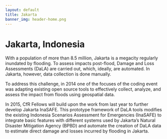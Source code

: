 ```yaml
---
layout: default
title: Jakarta
banner_img: header-home.png
---
```


Jakarta, Indonesia
==================

With a population of more than 8.5 million, Jakarta is a megacity regularly inundated by flooding. To assess impacts post-flood, Damage and Loss Assessments (DaLA) are carried out, which, ideally, are automated. In Jakarta, however, data collection is done manually.

To address this challenge, in 2014 one of the focuses of the coding event was adapting existing open source tools to effectively collect, analyze, and assess the impact from floods using geospatial data.

In 2015, CfR Fellows will build upon the work from last year to further develop Jakarta InaSAFE. This prototype framework of DaLA tools modifies the existing Indonesia Scenarios Assessment for Emergencies (InaSAFE) to integrate basic features with different systems used by Jakarta’s Natural Disaster Mitigation Agency (BPBD) and automate the creation of DaLA data to estimate direct damage and losses incurred by flooding in Jakarta. 
